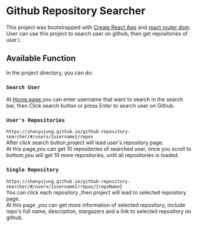 # Github Repository Searcher

This project was bootstrapped with [Create React App](https://github.com/facebook/create-react-app) and [react router dom](https://www.npmjs.com/package/react-router-dom).\
User can use this project to search user on github, then get repositories of user.\

## Available Function

In the project directory, you can do:

### `Search User`

At [Home page](https://shanyujung.github.io/github-repository-searcher/),you can enter username that want to search in the search bar, then
Click search button or press Enter to search user on Github.

### `User's Repositories`

`https://shanyujung.github.io/github-repository-searcher/#/users/{username}/repos`\
After click search button,project will lead user's repository page. \
At this page,you can get 10 repositories of searched user, once you scroll to bottom,you will get 10 more repositories, until all repositories is loaded.

### `Single Repository`

`https://shanyujung.github.io/github-repository-searcher/#/users/{username}/repos/{repoName}`\
You can click each repository ,then project will lead to selected repository page. \
At this page
,you can get more information of selected repository, include repo's full name, description, stargazers and a link to selected repository on github.
